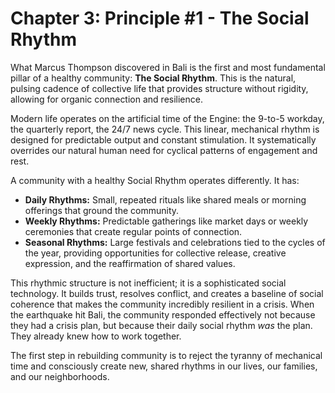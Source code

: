 # Chapter 3: Principle #1 - The Social Rhythm

What Marcus Thompson discovered in Bali is the first and most fundamental pillar of a healthy community: **The Social Rhythm**. This is the natural, pulsing cadence of collective life that provides structure without rigidity, allowing for organic connection and resilience.

Modern life operates on the artificial time of the Engine: the 9-to-5 workday, the quarterly report, the 24/7 news cycle. This linear, mechanical rhythm is designed for predictable output and constant stimulation. It systematically overrides our natural human need for cyclical patterns of engagement and rest.

A community with a healthy Social Rhythm operates differently. It has:

*   **Daily Rhythms:** Small, repeated rituals like shared meals or morning offerings that ground the community.
*   **Weekly Rhythms:** Predictable gatherings like market days or weekly ceremonies that create regular points of connection.
*   **Seasonal Rhythms:** Large festivals and celebrations tied to the cycles of the year, providing opportunities for collective release, creative expression, and the reaffirmation of shared values.

This rhythmic structure is not inefficient; it is a sophisticated social technology. It builds trust, resolves conflict, and creates a baseline of social coherence that makes the community incredibly resilient in a crisis. When the earthquake hit Bali, the community responded effectively not because they had a crisis plan, but because their daily social rhythm *was* the plan. They already knew how to work together.

The first step in rebuilding community is to reject the tyranny of mechanical time and consciously create new, shared rhythms in our lives, our families, and our neighborhoods.

